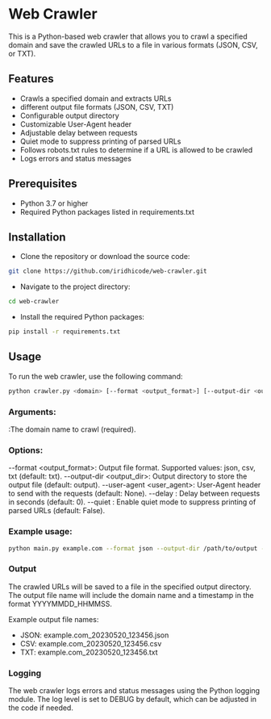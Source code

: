 # Web Crawler

This is a Python-based web crawler that allows you to crawl a specified domain and save the crawled URLs to a file in various formats (JSON, CSV, or TXT).

## Features

- Crawls a specified domain and extracts URLs
-  different output file formats (JSON, CSV, TXT)
- Configurable output directory
- Customizable User-Agent header
- Adjustable delay between requests
- Quiet mode to suppress printing of parsed URLs
- Follows robots.txt rules to determine if a URL is allowed to be crawled
- Logs errors and status messages

## Prerequisites

- Python 3.7 or higher
- Required Python packages listed in requirements.txt

## Installation

- Clone the repository or download the source code:
  
```bash
git clone https://github.com/iridhicode/web-crawler.git
```

- Navigate to the project directory:
  
```bash
cd web-crawler
```

- Install the required Python packages:

```bash
pip install -r requirements.txt
```

## Usage

To run the web crawler, use the following command:

```bash
python crawler.py <domain> [--format <output_format>] [--output-dir <output_dir>] [--user-agent <user_agent>] [--delay <delay>] [--quiet <quiet>]
```

### Arguments:

<domain>:The domain name to crawl (required).

### Options:

--format <output_format>: Output file format. Supported values: json, csv, txt (default: txt).
--output-dir <output_dir>: Output directory to store the output file (default: output).
--user-agent <user_agent>: User-Agent header to send with the requests (default: None).
--delay <delay>: Delay between requests in seconds (default: 0).
--quiet <quiet>: Enable quiet mode to suppress printing of parsed URLs (default: False).

### Example usage:

```bash
python main.py example.com --format json --output-dir /path/to/output --user-agent "MyCustomCrawler" --delay 1 --quiet True
```

### Output

The crawled URLs will be saved to a file in the specified output directory. The output file name will include the domain name and a timestamp in the format YYYYMMDD_HHMMSS.

Example output file names:

- JSON: example.com_20230520_123456.json
- CSV: example.com_20230520_123456.csv
- TXT: example.com_20230520_123456.txt

### Logging
The web crawler logs errors and status messages using the Python logging module. The log level is set to DEBUG by default, which can be adjusted in the code if needed.

